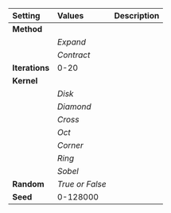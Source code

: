 | Setting | Values | Description |
| :--- | :--- | :--- |
| **Method** |||
| | *Expand* ||
| | *Contract* ||
| **Iterations** | 0-20 ||
| **Kernel** |||
| | *Disk* ||
| | *Diamond* ||
| | *Cross* ||
| | *Oct* ||
| | *Corner* ||
| | *Ring* ||
| | *Sobel* ||
| **Random** | *True or False* ||
| **Seed** | 0-128000 ||
